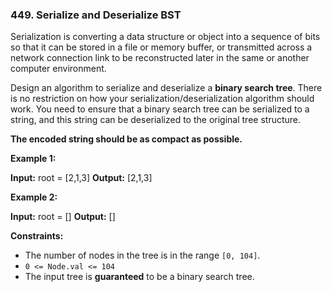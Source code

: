 ### 449\. Serialize and Deserialize BST

Serialization is converting a data structure or object into a sequence of bits so that it can be stored in a file or memory buffer, or transmitted across a network connection link to be reconstructed later in the same or another computer environment.

Design an algorithm to serialize and deserialize a **binary search tree**. There is no restriction on how your serialization/deserialization algorithm should work. You need to ensure that a binary search tree can be serialized to a string, and this string can be deserialized to the original tree structure.

**The encoded string should be as compact as possible.**

**Example 1:**

**Input:** root = \[2,1,3\]
**Output:** \[2,1,3\]

**Example 2:**

**Input:** root = \[\]
**Output:** \[\]

**Constraints:**

*   The number of nodes in the tree is in the range `[0, 104]`.
*   `0 <= Node.val <= 104`
*   The input tree is **guaranteed** to be a binary search tree.
